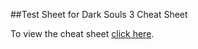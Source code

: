 ##Test Sheet for Dark Souls 3 Cheat Sheet

To view the cheat sheet [click here](http://ravengyre.github.io/Dark-Souls-3-Guide/).
